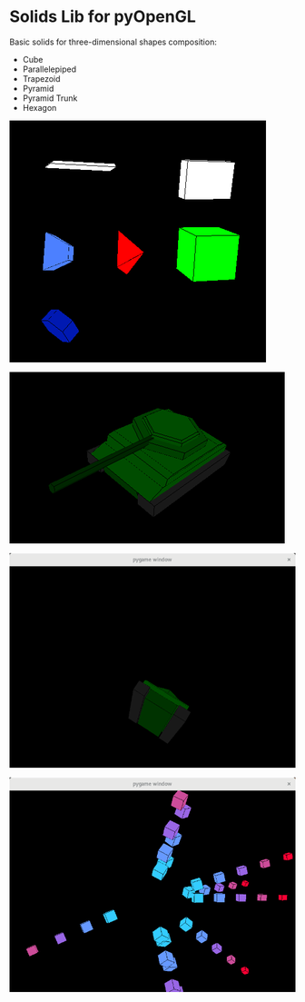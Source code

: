 # Solids Lib for pyOpenGL

Basic solids for three-dimensional shapes composition:

* Cube
* Parallelepiped
* Trapezoid
* Pyramid
* Pyramid Trunk
* Hexagon

![alt text](https://raw.githubusercontent.com/lsmanoel/PyOpenGL/master/solids/solids_image_1.png)

![alt text](https://raw.githubusercontent.com/lsmanoel/PyOpenGL/master/solids/tank_1.png)

![alt text](https://raw.githubusercontent.com/lsmanoel/PyOpenGL/master/solids/tank_1.gif)

![alt text](https://raw.githubusercontent.com/lsmanoel/PyOpenGL/master/solids/orbit_pyOpenGL.gif)